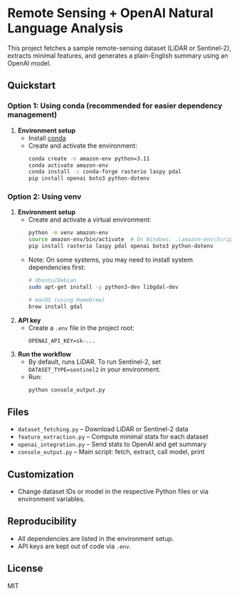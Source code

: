 # Remote Sensing + OpenAI Natural Language Analysis

This project fetches a sample remote-sensing dataset (LiDAR or Sentinel-2), extracts minimal features, and generates a plain-English summary using an OpenAI model.

## Quickstart

### Option 1: Using conda (recommended for easier dependency management)
1. **Environment setup**
   - Install [conda](https://docs.conda.io/en/latest/)
   - Create and activate the environment:
     ```sh
     conda create -n amazon-env python=3.11
     conda activate amazon-env
     conda install -c conda-forge rasterio laspy pdal
     pip install openai boto3 python-dotenv
     ```

### Option 2: Using venv
1. **Environment setup**
   - Create and activate a virtual environment:
     ```sh
     python -m venv amazon-env
     source amazon-env/bin/activate  # On Windows: .\amazon-env\Scripts\activate
     pip install rasterio laspy pdal openai boto3 python-dotenv
     ```
   - Note: On some systems, you may need to install system dependencies first:
     ```sh
     # Ubuntu/Debian
     sudo apt-get install -y python3-dev libgdal-dev
     
     # macOS (using Homebrew)
     brew install gdal
     ```
2. **API key**
   - Create a `.env` file in the project root:
     ```
     OPENAI_API_KEY=sk-...
     ```
3. **Run the workflow**
   - By default, runs LiDAR. To run Sentinel-2, set `DATASET_TYPE=sentinel2` in your environment.
   - Run:
     ```sh
     python console_output.py
     ```

## Files
- `dataset_fetching.py` – Download LiDAR or Sentinel-2 data
- `feature_extraction.py` – Compute minimal stats for each dataset
- `openai_integration.py` – Send stats to OpenAI and get summary
- `console_output.py` – Main script: fetch, extract, call model, print

## Customization
- Change dataset IDs or model in the respective Python files or via environment variables.

## Reproducibility
- All dependencies are listed in the environment setup.
- API keys are kept out of code via `.env`.

## License
MIT
